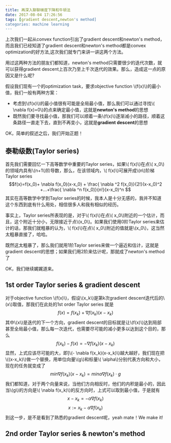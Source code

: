 ```yaml
---
title: 再深入聊聊梯度下降和牛顿法
date: 2017-08-04 17:26:56
tags: [gradient descent,newton's method]
categories: machine learning
---
```

上次我们一起从convex function引出了gradient descent和newton's method，而且我们已经知道了gradient descent和newton's method都是convex optimization的好方法,这次我们就专门来讲一讲这两个方法。
<script type="text/javascript" src="http://cdn.mathjax.org/mathjax/latest/MathJax.js?config=default"></script>

用过这两种方法的朋友们都知道，newton's method只需要很少的迭代次数，就可以获得gradient descent上百次乃至上千次迭代的效果。那么，造成这一点的原因又是什么呢?

假设我们现有一个的optimization task，要求objective function \\(f(x)\\)的最小值，我们一般有两种方案：
* 考虑到\\(f(x)\\)的最小值很有可能是全局最小值，那么我们可以通过寻找\\( \nabla f(x)=0\\)的点来确定最小值，这就是**newton's method**的思想
* 既然我们要寻找最小值，那我们可以顺着一条\\(f(x)\\)逐渐减小的路径，顺着这条路径一直走下去，直到不再变小，这就是**gradient descent**的思想

OK，简单的叙述之后，我们开始正题！

## 泰勒级数(Taylor series)
首先我们需要回忆一下高等数学中重要的Taylor series，如果\\( f(x)\\)在点\\( x_0\\)的领域内具有\\(n+1\\)阶导数，那么，在该领域内，\\( f(x)\\)可展开成\\(n\\)阶梯Taylor series
$$f(x)=f(x_0)+ \nabla f(x_0)(x-x_0) + \frac{ \nabla ^2 f(x_0)}{2!}(x-x_0)^2 +...+\frac{ \nabla ^n f(x_0)}{n!}(x-x_0)^n $$
其实在高等数学中学到Taylor series的时候，我本人是十分无感的，我并不知道这个东西到底有什么用处，相信很多人和我有相似的经历。

事实上，Taylor series所表现的是，对于\\( f(x)\\)在点\\( x_0\\)附近的一个估计，而且，这个附近十分小，无限接近于点\\(x_0\\)。如果我们使用0阶Taylor series来估计的话，那我们就粗暴的认为，\\( f(x)\\)在点\\( x_0\\)附近的值就是\\(x_0\\)，这当然太粗暴直接了，哈哈。

既然这太粗暴了，那么我们就用1阶Taylor series来做一个逼近和估计，这就是gradient descent的思想；如果我们用2阶来估计呢，那就成了newton's method了

OK，我们继续娓娓道来。

## 1st order Taylor series & gradient descent
对于objective function \\(f(x)\\)，假设\\(x_k\\)是第k次gradient descent迭代后的\\(x\\)取值，那我们在此处的1st order Taylor series 就是
$$f(x)=f(x_k)+ \nabla f(x_k)(x-x_k)$$
其中\\(x\\)是迭代的下一个方向，gradient descent的目标就是让\\(f(x)\\)达到局部甚至全局最小值，那么每一次迭代，也需要尽可能的减小更多以达到这个目的，那么
$$f(x_k)-f(x)=- \nabla f(x_k)(x-x_k)$$
显然，上式应该尽可能的大，即]\\(- \nabla f(x_k)(x-x_k)\\)越大越好，我们现在把\\((x-x_k)\\)做一个替换，用单位向量\\(g\\)和标量\\( \alpha\\)分别代表方向和大小，现在的任务就变成了
$$min \nabla f(x_k)(x-x_k) = min \alpha \nabla f(x_k)⋅g$$
我们都知道，对于两个向量来说，当他们方向相反时，他们的内积是最小的，因此当\\(g\\)的方向是\\( \nabla f(x_k)\\)的反方向时，上式可以取到最小值，于是就有
$$x-x_k=- \alpha \nabla f(x_k)$$
$$x:=x_k- \alpha \nabla f(x_k)$$
到这一步，是不是看到了熟悉的gradient descent呢，yeah mate！We make it!
## 2nd order Taylor series & newton's method